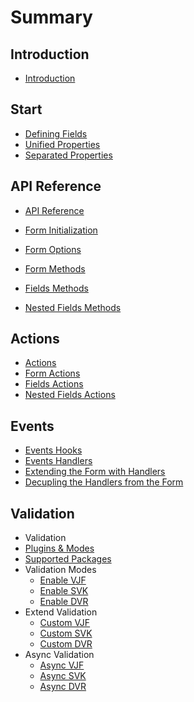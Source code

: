 # Summary

## Introduction
* [Introduction](README.md)

## Start

* [Defining Fields](docs/defining-fields/README.md)
 * [Unified Properties](docs/defining-fields/unified-properties.md)
 * [Separated Properties](docs/defining-fields/separated-properties.md)

## API Reference

* [API Reference](docs/api-reference/README.md)

 * [Form Initialization](docs/api-reference/form-initialization.md)
 * [Form Options](docs/api-reference/form-options.md)
 * [Form Methods](docs/api-reference/form-methods.md)
 * [Fields Methods](docs/api-reference/fields-methods.md)
 * [Nested Fields Methods](docs/api-reference/nested-fields-methods.md)

## Actions

* [Actions](docs/actions/README.md)
 * [Form Actions](docs/actions/form-actions.md)
 * [Fields Actions](docs/actions/fields-actions.md)
 * [Nested Fields Actions](docs/actions/nested-fields-actions.md)

## Events

* [Events Hooks](docs/events/events-hooks.md)
* [Events Handlers](docs/events/README.md)
 * [Extending the Form with Handlers](docs/events/extending-form.md)
 * [Decupling the Handlers from the Form](docs/events/decoupling-handlers.md)

## Validation

* Validation
 * [Plugins & Modes](docs/validation/plugins.md)
 * [Supported Packages](docs/validation/supported-packages.md)
  * Validation Modes
    * [Enable VJF]()
    * [Enable SVK]()
    * [Enable DVR]()
  * Extend Validation
    * [Custom VJF]()
    * [Custom SVK]()
    * [Custom DVR]()
  * Async Validation
    * [Async VJF]()
    * [Async SVK]()
    * [Async DVR]()
